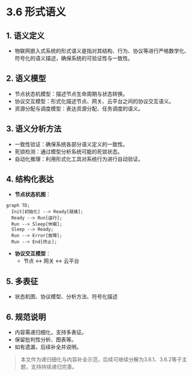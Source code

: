 # 3.6 形式语义

## 1. 语义定义

- 物联网嵌入式系统的形式语义是指对其结构、行为、协议等进行严格数学化、符号化的语义描述，确保系统的可验证性与一致性。

## 2. 语义模型

- 节点状态机模型：描述节点生命周期与状态转换。
- 协议交互模型：形式化描述节点、网关、云平台之间的协议交互语义。
- 资源分配与调度模型：表达资源分配、任务调度的语义。

## 3. 语义分析方法

- 一致性验证：确保系统各部分语义定义的一致性。
- 死锁检测：通过模型分析系统可能的死锁状态。
- 自动化推理：利用形式化工具对系统行为进行自动验证。

## 4. 结构化表达

- **节点状态机图**：

```mermaid
graph TD;
  Init[初始化] --> Ready[就绪];
  Ready --> Run[运行];
  Run --> Sleep[休眠];
  Sleep --> Ready;
  Run --> Error[故障];
  Run --> End[终止];
```

- **协议交互模型**：
  - 节点 <-> 网关 <-> 云平台

## 5. 多表征

- 状态机图、协议模型、分析方法、符号化描述

## 6. 规范说明

- 内容需递归细化，支持多表征。
- 保留批判性分析、图表等。
- 如有遗漏，后续补全并说明。

> 本文件为递归细化与内容补全示范，后续可继续分解为3.6.1、3.6.2等子主题，支持持续递归完善。

